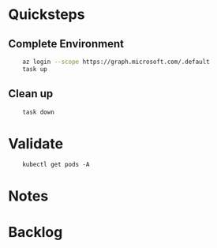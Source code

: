 # Quicksteps
## Complete Environment
```bash
    az login --scope https://graph.microsoft.com/.default
    task up
```

## Clean up
```bash
    task down
```
# Validate 
```
    kubectl get pods -A
```

# Notes
# Backlog